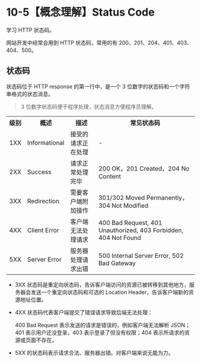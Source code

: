 # 10-5【概念理解】Status Code

学习 HTTP 状态码。

网站开发中经常会用到 HTTP 状态码，常用的有 200、201、204、401、403、404、500。



## 状态码

状态码位于 HTTP response 的第一行中，是一个 3 位数字的状态码和一个字符串格式的状态消息。

> 3 位数字状态码便于程序处理，状态消息方便程序员理解。



<table>
  <tr>
  	<th>级别</th>
    <th>概述</th>
    <th>描述</th>
    <th>常见状态码</th>
  </tr>
  <tr>
  	<td>1XX</td>
  	<td>Informational</td>
    <td>接受的请求正在处理</td>
    <td>-</td>
  </tr>
  <tr>
  	<td>2XX</td>
    <td>Success</td>
    <td>请求正常处理完毕</td>
    <td>200 OK，201 Created，204 No Content</td>
  </tr>
  <tr>
  	<td>3XX</td>
    <td>Redirection</td>
    <td>需要客户端附加操作</td>
  	<td>301/302 Moved Permanently，304 Not Modified</td>
  </tr>
  <tr>
  	<td>4XX</td>
    <td>Client Error</td>
    <td>客户端无法处理请求</td>
    <td>400 Bad Request, 401 Unauthorized, 403 Forbidden, 404 Not Found</td>
  </tr>
  <tr>
  	<td>5XX</td>
    <td>Server Error</td>
    <td>服务器处理请求出错</td>
    <td>500 Internal Server Error, 502 Bad Gateway</td>
  </tr>
</table>

+ 3XX 状态码是重定向状态码，告诉客户端访问的资源已被转移到其他地方，服务器会发送一个重定向状态码和可选的 Location Header，告诉客户端新的资源地址位置。

+ 4XX 状态码代表客户端提交了错误请求导致后端无法处理：

    400 Bad Request 表示发送的请求是错误的，例如客户端无法解析 JSON；401 表示用户还没登录，403 表示登录了但没有权限；404 表示所请求的资源或页面不存在。

+ 5XX 的状态码表示请求合法、服务器出错。对客户端来说无能为力。
